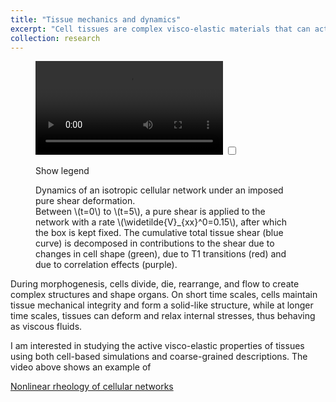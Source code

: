 ```yaml
---
title: "Tissue mechanics and dynamics"
excerpt: "Cell tissues are complex visco-elastic materials that can actively change their properties."
collection: research
---
```

<!-- 
<style>
.responsive-video {
  position: relative;
  padding-bottom: 56.25%; /* 16:9 ratio = 9/16 = 0.5625 */
  height: 0;
  overflow: hidden;
}
.responsive-video video {
  position: absolute;
  top: 0; left: 0;
  width: 100%;
  height: 100%;
}
</style> -->


 <!-- <style>
  .legend-toggle {
    display: none;               /* hide the native checkbox */
  }
  .legend-label {
    cursor: pointer;
    background: #333;
    color: #fff;
    padding: 0.3rem 0.6rem;
    border-radius: 4px;
    font-size: 0.85rem;
    margin-top: 0.4rem;
    display: inline-block;
  }
  .legend-box {
    max-height: 0;
    overflow: hidden;
    transition: max-height 0.3s ease-out;
    background: rgba(0,0,0,0.75);
    color: #fff;
    padding: 0.5rem;
    margin-top: 0.4rem;
    font-size: 0.9rem;
  }
  .legend-toggle:checked + .legend-label + .legend-box {
    max-height: 10rem;   /* enough to show the text */
  }
</style> -->


<!-- <div class="responsive-video">
  <video controls>
    <source src="/images/movies/mp4/VM_pure_shear.mp4" >
    Your browser does not support the video tag.
  </video>
</div> -->




<!-- 
<video src="/images/movies/mp4/VM_pure_shear.mp4" controls>
  Your browser does not support the video tag.
</video> -->




 <!-- <br/><img src='/images/vertex_model.jpg'> -->

 <!-- <style>
  figure {
    max-width: 640px;            /* optional – limits width */
    margin: 0 auto;              /* centre on the page */
  }
  video {
    width: 100%;
    display: block;
  }


  .legend-toggle {
    /* hide the native checkbox but keep it focusable for accessibility */
    position: absolute;
    left: -9999px;
  }


  .legend-label {
    cursor: pointer;
    display: inline-block;
    margin-top: 0.6rem;
    padding: 0.35rem 0.7rem;
    background:#333;
    color:#fff;
    border-radius:4px;
    font-size:0.9rem;
    user-select:none;
  }


  .legend-box {
    max-height: 0;                /* collapse vertically */
    overflow: hidden;             /* hide anything that exceeds max‑height */
    opacity: 0;                  /* make it invisible */
    transition:
      max-height 0.35s ease-out,
      opacity   0.35s ease-out;
    background:rgba(0,0,0,0.75);
    color:#fff;
    padding:0 0.8rem;            /* horizontal padding stays, vertical padding is added later */
    margin-top:0.4rem;
    font-size:0.9rem;
    line-height:1.4;
  }

  .legend-toggle:checked + .legend-label + .legend-box {
    max-height: 10rem;           /* big enough to contain the text */
    opacity: 1;                  /* fade‑in */
    padding-top:0.6rem;          /* add vertical padding only when opened */
    padding-bottom:0.6rem;
  }
</style> -->


<figure>
  <video controls >
    <source src="/images/movies/mp4/VM_pure_shear.mp4">
    Your browser does not support the video tag.
  </video>

  <input type="checkbox" id="show-legend" class="legend-toggle">

  <label for="show-legend" class="legend-label">Show legend</label>

  <div class="legend-box">
    Dynamics of an isotropic cellular network under an imposed pure shear deformation.
    <br> Between \(t=0\) to \(t=5\), a pure shear is applied to the network with a rate \(\widetilde{V}_{xx}^0=0.15\), after which the box is kept fixed. The cumulative total tissue shear (blue curve) is decomposed in contributions to the shear due to changes in cell shape (green), due to T1 transitions (red) and due to correlation effects (purple).
  </div>
</figure>

<div>
During morphogenesis, cells divide, die, rearrange, and flow to create complex structures and shape organs. On short time scales, cells maintain tissue mechanical integrity and form a solid-like structure, while at longer time scales, tissues can deform and relax internal stresses, thus behaving as viscous fluids.

I am interested in studying the active visco-elastic properties of tissues using both cell-based simulations and coarse-grained descriptions. The video above shows an example of 

[Nonlinear rheology of cellular networks](https://charlieduclut.github.io/publication/2021-09-27-duclut2021nonlinear)

</div>



<!-- Dynamics of an isotropic cellular network under an imposed pure shear deformation. Between $t=0$ to $t=T$, a pure shear is applied to the network with a rate $\widetilde{V}_{xx}^0$, after which the box is kept fixed. The cumulative total tissue shear (blue curve) is decomposed using Eq.~\eqref{eq_shear_decomp} in contributions to the shear due to changes in cell shape (green), due to T1 transitions (red) and due to correlation effects (purple). \textbf{(a)} Example of a single simulation of the vertex model with $T=5$ and $\widetilde{V}_{xx}^0=0.15$. Snapshots show the state of the system at different times during the simulation. Cells are color-coded according to their elongation.
    \textbf{(b)} Shear decomposition averaged over 100 realizations of the vertex model for $T=6$ and $\widetilde{V}_{xx}^0=0.2$. The standard error of the mean is smaller than the thickness of the curves. -->
